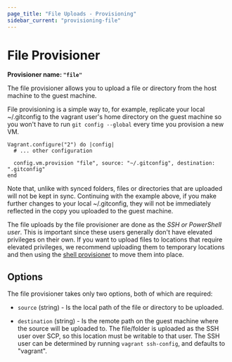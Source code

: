 ```yaml
---
page_title: "File Uploads - Provisioning"
sidebar_current: "provisioning-file"
---
```


# File Provisioner

**Provisioner name: `"file"`**

The file provisioner allows you to upload a file or directory from the host
machine to the guest machine.

File provisioning is a simple way to, for example, replicate your local
~/.gitconfig to the vagrant user's home directory on the guest machine so
you won't have to run `git config --global` every time you provision a
new VM.

    Vagrant.configure("2") do |config|
      # ... other configuration

      config.vm.provision "file", source: "~/.gitconfig", destination: ".gitconfig"
    end

Note that, unlike with synced folders, files or directories that are uploaded
will not be kept in sync. Continuing with the example above, if you make
further changes to your local ~/.gitconfig, they will not be immediately
reflected in the copy you uploaded to the guest machine.

The file uploads by the file provisioner are done as the
_SSH or PowerShell user_. This is important since these users generally
don't have elevated privileges on their own. If you want to upload files to
locations that require elevated privileges, we recommend uploading them
to temporary locations and then using the
[shell provisioner](/v2/provisioning/shell.html)
to move them into place.

## Options

The file provisioner takes only two options, both of which are required:

* `source` (string) - Is the local path of the file or directory to be
  uploaded.

* `destination` (string) - Is the remote path on the guest machine where
  the source will be uploaded to. The file/folder is uploaded as the SSH user
  over SCP, so this location must be writable to that user. The SSH user can be
  determined by running `vagrant ssh-config`, and defaults to "vagrant".
